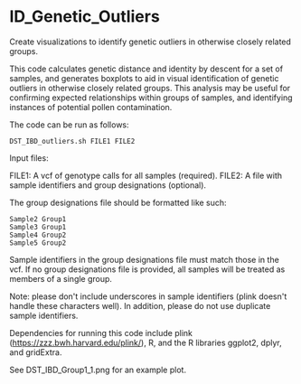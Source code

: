 # ID_Genetic_Outliers
Create visualizations to identify genetic outliers in otherwise closely related groups.

This code calculates genetic distance and identity by descent for a set of samples, and generates boxplots to aid in visual identification of genetic outliers in otherwise closely related groups. This analysis may be useful for confirming expected relationships within groups of samples, and identifying instances of potential pollen contamination.

The code can be run as follows:

`DST_IBD_outliers.sh FILE1 FILE2`

Input files:

FILE1: A vcf of genotype calls for all samples (required).
FILE2: A file with sample identifiers and group designations (optional). 

The group designations file should be formatted like such:
```Sample1	Group1
Sample2	Group1
Sample3	Group1
Sample4	Group2
Sample5	Group2
```

Sample identifiers in the group designations file must match those in the vcf. If no group designations file is provided, all samples will be treated as members of a single group.

Note: please don't include underscores in sample identifiers (plink doesn't handle these characters well). In addition, please do not use duplicate sample identifiers.

Dependencies for running this code include plink (https://zzz.bwh.harvard.edu/plink/), R, and the R libraries ggplot2, dplyr, and gridExtra.

See DST_IBD_Group1_1.png for an example plot.
